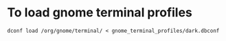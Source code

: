 # To load gnome terminal profiles

`dconf load /org/gnome/terminal/ < gnome_terminal_profiles/dark.dbconf`

